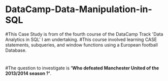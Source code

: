 # DataCamp-Data-Manipulation-in-SQL

#This Case Study is from of the fourth course of the DataCamp Track 'Data Analytics in SQL' I am undertaking. 
#This course involved learning CASE statements, subqueries, and window functions using a European football Database.
#
#The question to investigate is **'Who defeated Manchester United of the 2013/2014 season ?'**.
